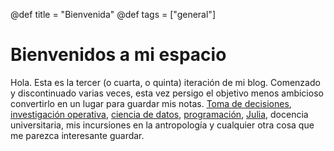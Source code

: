 @def title = "Bienvenida"
@def tags = ["general"]

# Bienvenidos a mi espacio

Hola. Esta es la tercer (o cuarta, o quinta) iteración de mi blog. Comenzado y discontinuado varias veces, esta vez persigo el objetivo menos ambicioso convertirlo en un lugar para guardar mis notas. [Toma de decisiones](https://en.wikipedia.org/wiki/Decision-making), [investigación operativa](https://en.wikipedia.org/wiki/Operations_research), [ciencia de datos](https://en.wikipedia.org/wiki/Data_science), [programación](https://en.wikipedia.org/wiki/Computer_programming), [Julia](https://julialang.org/), docencia universitaria, mis incursiones en la antropología y cualquier otra cosa que me parezca interesante guardar.

